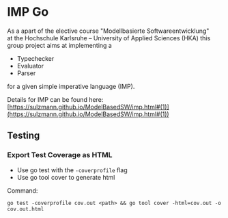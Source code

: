 # IMP Go

As a apart of the elective course "Modellbasierte Softwareentwicklung"   
at the Hochschule Karlsruhe – University of Applied Sciences (HKA) this group project aims at implementing a
- Typechecker
- Evaluator
- Parser

for a given simple imperative language (IMP).

Details for IMP can be found here:  
[https://sulzmann.github.io/ModelBasedSW/imp.html#(1)](https://sulzmann.github.io/ModelBasedSW/imp.html#(1))

## Testing
### Export Test Coverage as HTML

- Use go test with the `-coverprofile` flag
- Use go tool cover to generate html

Command:
```
go test -coverprofile cov.out <path> && go tool cover -html=cov.out -o cov.out.html
```
